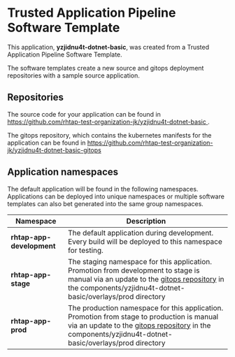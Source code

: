 # Trusted Application Pipeline Software Template

This application, **yzjidnu4t-dotnet-basic**, was created from a Trusted Application Pipeline Software Template.

The software templates create a new source and gitops deployment repositories with a sample source application. 

## Repositories

The source code for your application can be found in [https://github.com/rhtap-test-organization-jk/yzjidnu4t-dotnet-basic ](https://github.com/rhtap-test-organization-jk/yzjidnu4t-dotnet-basic ).
 
The gitops repository, which contains the kubernetes manifests for the application can be found in 
[https://github.com/rhtap-test-organization-jk/yzjidnu4t-dotnet-basic-gitops ](https://github.com/rhtap-test-organization-jk/yzjidnu4t-dotnet-basic-gitops ) 

## Application namespaces 

The default application will be found in the following namespaces. Applications can be deployed into unique namespaces or multiple software templates can also bet generated into the same group namespaces.  

|  Namespace   |  Description   |  
| -------- | -------- |   
| **rhtap-app-development** | The default application during development. Every build will be deployed to this namespace for testing. | 
| **rhtap-app-stage** | The staging namespace for this application. Promotion from development to stage is manual via an update to the [gitops repository](https://github.com/rhtap-test-organization-jk/yzjidnu4t-dotnet-basic-gitops ) in the components/yzjidnu4t-dotnet-basic/overlays/prod directory |  
| **rhtap-app-prod** | The production namespace for this application. Promotion from stage to production is manual via an update to the [gitops repository](https://github.com/rhtap-test-organization-jk/yzjidnu4t-dotnet-basic-gitops ) in the components/yzjidnu4t-dotnet-basic/overlays/prod directory | 